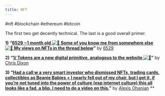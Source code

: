 ```yaml
---
title: NFT
---
```




#nft #blockchain #ethereum #bitcoin

The first two get decently technical. The last is a good overall primer.

**1) “**[**6529 ~1 month old ![🥳](https://fonts.gstatic.com/s/e/notoemoji/13.1.1/1f973/72.png) Some of you know me from somewhere else ![👀](https://fonts.gstatic.com/s/e/notoemoji/13.1.1/1f440/72.png) My views on NFTs in the thread below**](https://click.fourhourmail.com/p9u0l6v9mlh9hqlkdwur/9qhzhnhgd3mpkzh9/aHR0cHM6Ly90d2l0dGVyLmNvbS9wdW5rNjUyOS9zdGF0dXMvMTQyOTM5OTg4ODc4NjMzMzY5Nw==)**”** by [6529](https://click.fourhourmail.com/p9u0l6v9mlh9hqlkdwur/3ohphkhq39l76zhr/aHR0cHM6Ly90d2l0dGVyLmNvbS9wdW5rNjUyOQ==)

**2) “**[**1/ Tokens are a new digital primitive, analogous to the website ![🧵](https://fonts.gstatic.com/s/e/notoemoji/13.1.1/1f9f5/72.png)**](https://click.fourhourmail.com/p9u0l6v9mlh9hqlkdwur/n2hohvhnv5p3web6/aHR0cHM6Ly90d2l0dGVyLmNvbS9jZGl4b24vc3RhdHVzLzE0NDAwMjY5NDcwMzYzNTY2MTk=)**”** by [Chris Dixon](https://click.fourhourmail.com/p9u0l6v9mlh9hqlkdwur/wnh2hghrqvpw9nc7/aHR0cHM6Ly90d2l0dGVyLmNvbS9jZGl4b24v)

**3) “**[**Had  a call w a very smart investor who dismissed NFTs, trading cards,  collectibles as Beanie Babies + I nearly fell out of my chair, but I get  it, if you’re not tuned into the power of culture (esp internet  culture) this all looks like a fad, a blip. I need to do a video on  this.**](https://click.fourhourmail.com/p9u0l6v9mlh9hqlkdwur/reh8hohqmvr09dt2/aHR0cHM6Ly90d2l0dGVyLmNvbS9hbGV4aXNvaGFuaWFuL3N0YXR1cy8xNDQyMTQyMDUwMTAzNjE1NDg5)**”** by [Alexis Ohanian](https://click.fourhourmail.com/p9u0l6v9mlh9hqlkdwur/08hwh9hm2w5d0rfl/aHR0cHM6Ly9wb2RjYXN0cy5hcHBsZS5jb20vY2EvcG9kY2FzdC90aGUtdGltLWZlcnJpc3Mtc2hvdy9pZDg2Mzg5Nzc5NT9pPTEwMDAzMTk4OTIyNTY=)  **



